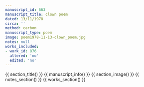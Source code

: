 ```yaml
---
manuscript_id: 663
manuscript_title: clown poem
dated: 13/11/1978
circa: ''
method: carbon
manuscript_type: poem
image: poem1978-11-13-clown_poem.jpg
notes: null
works_included:
- work_id: 876
  altered: 'no'
  edited: 'no'
---
```


{{ section_title() }}
{{ manuscript_info() }}
{{ section_image() }}
{{ notes_section() }}
{{ works_section() }}
